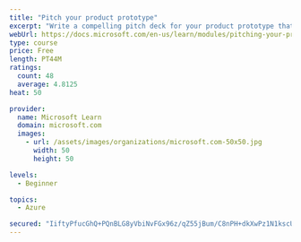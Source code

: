```yaml
---
title: "Pitch your product prototype"
excerpt: "Write a compelling pitch deck for your product prototype that will resonate with your audience and share the vision of your prototype."
webUrl: https://docs.microsoft.com/en-us/learn/modules/pitching-your-prototype/
type: course
price: Free
length: PT44M
ratings:
  count: 48
  average: 4.8125
heat: 50

provider:
  name: Microsoft Learn
  domain: microsoft.com
  images:
    - url: /assets/images/organizations/microsoft.com-50x50.jpg
      width: 50
      height: 50

levels:
  - Beginner

topics:
  - Azure

secured: "IiftyPfucGhQ+PQnBLG8yVbiNvFGx96z/qZ55jBum/C8nPH+dkXwPz1N1kscUGbVcrsr1p7cLe2bwV60+0NAx8Ftk6dYvfGfEakLmnPhQfbTrfHjPNafe4uknPP7zdlCytsxzuB6C4+fyWnOFcGREV0/kb9f7++eacPRv1QY+ViNXF2hDOz7dwwNrx3zULTJjIDtEA0NRlqOTp0ef/0KXxpMh/AxEnmeRs17ARDF2kSfmvwVtx8/4ETdOBXaKJBeO8/q0EAIo8MrPNbANAi8/OXduRgChJx4q3x4AjbXwMLz9yOMQyH6jrmyDqrqeIuAtFLdTT6vZ81OnbOhCk95OZlfKbodUqTcaaemrayOQ3D8vfR6LU1gE80GPYxPHY22rxRW+2JgiOrKATfvcvZRiB721VRA4y2gNyMKdKGvVvc=;W+/bBjFADTlSnDB1NEBS+A=="
---
```


